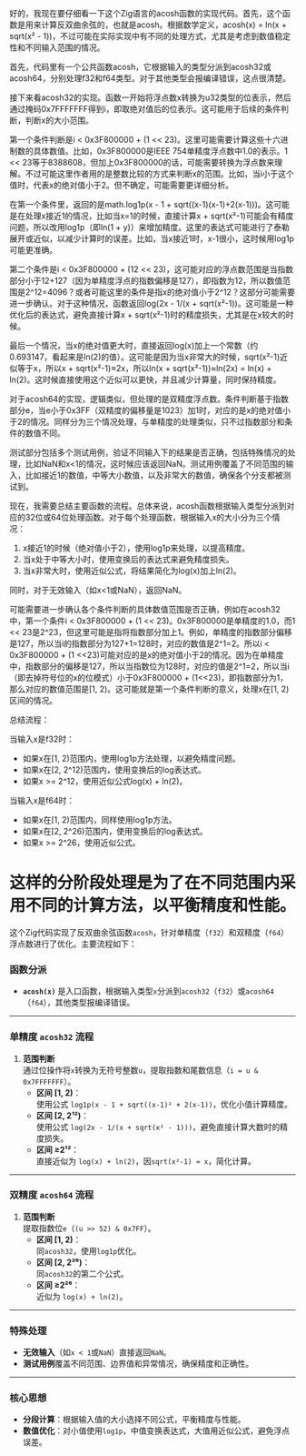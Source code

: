 好的，我现在要仔细看一下这个Zig语言的acosh函数的实现代码。首先，这个函数是用来计算反双曲余弦的，也就是acosh。根据数学定义，acosh(x) = ln(x + sqrt(x² - 1))，不过可能在实际实现中有不同的处理方式，尤其是考虑到数值稳定性和不同输入范围的情况。

首先，代码里有一个公共函数acosh，它根据输入的类型分派到acosh32或acosh64，分别处理f32和f64类型。对于其他类型会报编译错误，这点很清楚。

接下来看acosh32的实现。函数一开始将浮点数x转换为u32类型的位表示，然后通过掩码0x7FFFFFFF得到i，即取绝对值后的位表示。这可能用于后续的条件判断，判断x的大小范围。

第一个条件判断是i < 0x3F800000 + (1 << 23)。这里可能需要计算这些十六进制数的具体数值。比如，0x3F800000是IEEE 754单精度浮点数中1.0的表示。1 << 23等于8388608，但加上0x3F800000的话，可能需要转换为浮点数来理解。不过可能这里作者用的是整数比较的方式来判断x的范围。比如，当i小于这个值时，代表x的绝对值小于2。但不确定，可能需要更详细分析。

在第一个条件里，返回的是math.log1p(x - 1 + sqrt((x-1)(x-1)+2(x-1)))。这可能是在处理x接近1的情况，比如当x=1的时候，直接计算x + sqrt(x²-1)可能会有精度问题，所以改用log1p（即ln(1 + y)）来增加精度。这里的表达式可能进行了泰勒展开或近似，以减少计算时的误差。比如，当x接近1时，x-1很小，这时候用log1p可能更准确。

第二个条件是i < 0x3F800000 + (12 << 23)，这可能对应的浮点数范围是当指数部分小于12+127（因为单精度浮点的指数偏移是127），即指数为12，所以数值范围是2^12=4096？或者可能这里的条件是指x的绝对值小于2^12？这部分可能需要进一步确认。对于这种情况，函数返回log(2x - 1/(x + sqrt(x²-1))。这可能是一种优化后的表达式，避免直接计算x + sqrt(x²-1)时的精度损失，尤其是在x较大的时候。

最后一个情况，当x的绝对值更大时，直接返回log(x)加上一个常数（约0.693147，看起来是ln(2)的值）。这可能是因为当x非常大的时候，sqrt(x²-1)近似等于x，所以x + sqrt(x²-1)≈2x，所以ln(x + sqrt(x²-1))≈ln(2x) = ln(x) + ln(2)。这时候直接使用这个近似可以更快，并且减少计算量，同时保持精度。

对于acosh64的实现，逻辑类似，但处理的是双精度浮点数。条件判断基于指数部分e，当e小于0x3FF（双精度的偏移量是1023）加1时，对应的是x的绝对值小于2的情况。同样分为三个情况处理，与单精度的处理类似，只不过指数部分和条件的数值不同。

测试部分包括多个测试用例，验证不同输入下的结果是否正确，包括特殊情况的处理，比如NaN和x<1的情况，这时候应该返回NaN。测试用例覆盖了不同范围的输入，比如接近1的数值，中等大小数值，以及非常大的数值，确保各个分支都被测试到。

现在，我需要总结主要函数的流程。总体来说，acosh函数根据输入类型分派到对应的32位或64位处理函数。对于每个处理函数，根据输入x的大小分为三个情况：

1. x接近1的时候（绝对值小于2），使用log1p来处理，以提高精度。
2. 当x处于中等大小时，使用变换后的表达式来避免精度损失。
3. 当x非常大时，使用近似公式，将结果简化为log(x)加上ln(2)。

同时，对于无效输入（如x<1或NaN），返回NaN。

可能需要进一步确认各个条件判断的具体数值范围是否正确，例如在acosh32中，第一个条件i < 0x3F800000 + (1 << 23)。0x3F800000是单精度的1.0，而1 << 23是2^23，但这里可能是指将指数部分加上1。例如，单精度的指数部分偏移是127，所以当i的指数部分为127+1=128时，对应的数值是2^1=2。所以i < 0x3F800000 + (1 <<23)可能对应的是x的绝对值小于2的情况。因为在单精度中，指数部分的偏移是127，所以当指数位为128时，对应的值是2^1=2，所以当i（即去掉符号位的x的位模式）小于0x3F800000 + (1<<23)，即指数部分为1，那么对应的数值范围是[1, 2)。这可能就是第一个条件判断的意义，处理x在[1, 2)区间的情况。

总结流程：

当输入x是f32时：

- 如果x在[1, 2)范围内，使用log1p方法处理，以避免精度问题。
- 如果x在[2, 2^12)范围内，使用变换后的log表达式。
- 如果x >= 2^12，使用近似公式log(x) + ln(2)。

当输入x是f64时：

- 如果x在[1, 2)范围内，同样使用log1p方法。
- 如果x在[2, 2^26)范围内，使用变换后的log表达式。
- 如果x >= 2^26，使用近似公式。

这样的分阶段处理是为了在不同范围内采用不同的计算方法，以平衡精度和性能。
================================================
这个Zig代码实现了反双曲余弦函数`acosh`，针对单精度（`f32`）和双精度（`f64`）浮点数进行了优化。主要流程如下：

### 函数分派
- **`acosh(x)`** 是入口函数，根据输入类型`x`分派到`acosh32`（`f32`）或`acosh64`（`f64`），其他类型报编译错误。

---

### 单精度 `acosh32` 流程
1. **范围判断**  
   通过位操作将`x`转换为无符号整数`u`，提取指数和尾数信息（`i = u & 0x7FFFFFFF`）。
   - **区间 [1, 2)**：  
     使用公式 `log1p(x - 1 + sqrt((x-1)² + 2(x-1))`，优化小值计算精度。
   - **区间 [2, 2¹²)**：  
     使用公式 `log(2x - 1/(x + sqrt(x² - 1)))`，避免直接计算大数时的精度损失。
   - **区间 ≥2¹²**：  
     直接近似为 `log(x) + ln(2)`，因`sqrt(x²-1) ≈ x`，简化计算。

---

### 双精度 `acosh64` 流程
1. **范围判断**  
   提取指数位`e`（`(u >> 52) & 0x7FF`）。
   - **区间 [1, 2)**：  
     同`acosh32`，使用`log1p`优化。
   - **区间 [2, 2²⁶)**：  
     同`acosh32`的第二个公式。
   - **区间 ≥2²⁶**：  
     近似为 `log(x) + ln(2)`。

---

### 特殊处理
- **无效输入**（如`x < 1`或`NaN`）直接返回`NaN`。
- **测试用例**覆盖不同范围、边界值和异常情况，确保精度和正确性。

---

### 核心思想
- **分段计算**：根据输入值的大小选择不同公式，平衡精度与性能。
- **数值优化**：对小值使用`log1p`，中值变换表达式，大值用近似公式，避免浮点误差。